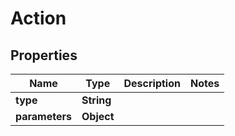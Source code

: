 

# Action


## Properties

Name | Type | Description | Notes
------------ | ------------- | ------------- | -------------
**type** | **String** |  | 
**parameters** | **Object** |  | 



